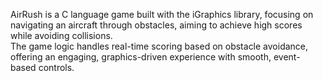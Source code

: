 AirRush is a C language game built with the iGraphics library, focusing on navigating an aircraft through obstacles, aiming to achieve high scores while avoiding collisions.
<br>The game logic handles real-time scoring based on obstacle avoidance, offering an engaging, graphics-driven experience with smooth, event-based controls.
